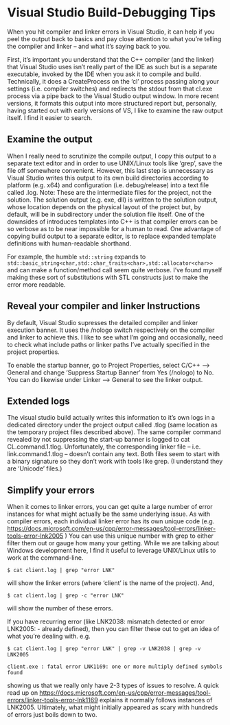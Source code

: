 # Visual Studio Build-Debugging Tips
When you hit compiler and linker errors in Visual Studio, it can help if you peel the output back to basics and pay close attention to what you’re telling the compiler and linker – and what it’s saying back to you. 

First, it’s important you understand that the C++ compiler (and the linker) that Visual Studio uses isn’t really part of the IDE as such but is a separate executable, invoked by the IDE when you ask it to compile and build. Technically, it does a CreateProcess on the ‘cl’ process passing along your settings (i.e. compiler switches) and redirects the stdout from that cl.exe process via a pipe back to the Visual Studio output window. In more recent versions, it formats this output into more structured report but, personally, having started out with early versions of VS, I like to examine the raw output itself. I find it easier to search. 

## Examine the output
When I really need to scrutinize the compile output, I copy this output to a separate text editor and in order to use UNIX/Linux tools like ‘grep’, save the file off somewhere convenient. However, this last step is unnecessary as Visual Studio writes this output to its own build directories according to platform (e.g. x64) and configuration (i.e. debug/release) into a text file called <project-name>.log. 
Note: These are the intermediate files for the project, not the solution. The solution output (e.g. exe, dll) is written to the solution output, whose location depends on the physical layout of the project but, by default, will be in subdirectory under the solution file itself. 
One of the downsides of introduces templates into C++ is that compiler errors can be so verbose as to be near impossible for a human to read. One advantage of copying build output to a separate editor, is to replace expanded template definitions with human-readable shorthand. 

For example, the humble `std::string` expands to `std::basic_string<char,std::char_traits<char>,std::allocator<char>>` and can make a function/method call seem quite verbose. I’ve found myself making these sort of substitutions with STL constructs just to make the error more readable. 

## Reveal your compiler and linker Instructions
By default, Visual Studio supresses the detailed compiler and linker execution banner. It uses the /nologo switch respectively on the compiler and linker to achieve this. I like to see what I’m going and occasionally, need to check what include paths or linker paths I’ve actually specified in the project properties. 

To enable the startup banner, go to Project Properties, select C/C++ --> General and change ‘Suppress Startup Banner’ from Yes (/nologo) to No. 
You can do likewise under Linker --> General to see the linker output. 

## Extended logs
The visual studio build actually writes this information to it’s own logs in a dedicated directory under the project output called <project-name>.tlog (same location as the temporary project files described above).
The same compiler command revealed by not suppressing the start-up banner is logged to cat CL.command.1.tlog. 
Unfortunately, the corresponding linker file – i.e. link.command.1.tlog – doesn’t contain any text. Both files seem to start with a binary signature so they don’t work with tools like grep. (I understand they are ‘Unicode’ files.)

## Simplify your errors
When it comes to linker errors, you can get quite a large number of error instances for what might actually be the same underlying issue. As with compiler errors, each individual linker error has its own unique code (e.g. https://docs.microsoft.com/en-us/cpp/error-messages/tool-errors/linker-tools-error-lnk2005 )
You can use this unique number with grep to either filter them out or gauge how many your getting. 
While we are talking about Windows development here, I find it useful to leverage UNIX/Linux utils to work at the command-line. 

```
$ cat client.log | grep "error LNK" 
```

will show the linker errors (where ‘client’ is the name of the project). And, 

```
$ cat client.log | grep -c "error LNK"
```
will show the number of these errors.


If you have recurring error (like LNK2038: mismatch detected or error LNK2005: - already defined), then you can filter these out to get an idea of what you’re dealing with. 
e.g. 
```
$ cat client.log | grep "error LNK" | grep -v LNK2038 | grep -v LNK2005

client.exe : fatal error LNK1169: one or more multiply defined symbols found
```

showing us that we really only have 2-3 types of issues to resolve. 
A quick read up on https://docs.microsoft.com/en-us/cpp/error-messages/tool-errors/linker-tools-error-lnk1169 explains it normally follows instances of LNK2005.
Ultimately, what might initially appeared as scary with hundreds of errors just boils down to two. 
